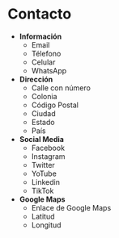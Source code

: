 # Contacto
- **Información**
  - Email 
  - Télefono 
  - Celular
  - WhatsApp
- **Dirección**
  - Calle con número
  - Colonia
  - Código Postal
  - Ciudad
  - Estado
  - País
- **Social Media**
  - Facebook
  - Instagram
  - Twitter
  - YoTube
  - Linkedin   
  - TikTok 
- **Google Maps**
  - Enlace de Google Maps
  - Latitud
  - Longitud
